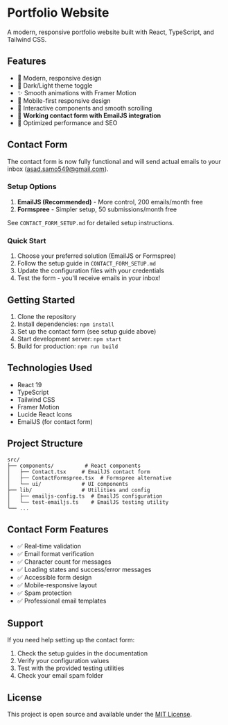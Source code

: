 # Portfolio Website

A modern, responsive portfolio website built with React, TypeScript, and Tailwind CSS.

## Features

- 🎨 Modern, responsive design
- 🌙 Dark/Light theme toggle
- ✨ Smooth animations with Framer Motion
- 📱 Mobile-first responsive design
- 🎯 Interactive components and smooth scrolling
- 📧 **Working contact form with EmailJS integration**
- 🚀 Optimized performance and SEO

## Contact Form

The contact form is now fully functional and will send actual emails to your inbox (asad.samo549@gmail.com). 

### Setup Options

1. **EmailJS (Recommended)** - More control, 200 emails/month free
2. **Formspree** - Simpler setup, 50 submissions/month free

See `CONTACT_FORM_SETUP.md` for detailed setup instructions.

### Quick Start

1. Choose your preferred solution (EmailJS or Formspree)
2. Follow the setup guide in `CONTACT_FORM_SETUP.md`
3. Update the configuration files with your credentials
4. Test the form - you'll receive emails in your inbox!

## Getting Started

1. Clone the repository
2. Install dependencies: `npm install`
3. Set up the contact form (see setup guide above)
4. Start development server: `npm start`
5. Build for production: `npm run build`

## Technologies Used

- React 19
- TypeScript
- Tailwind CSS
- Framer Motion
- Lucide React Icons
- EmailJS (for contact form)

## Project Structure

```
src/
├── components/          # React components
│   ├── Contact.tsx     # EmailJS contact form
│   ├── ContactFormspree.tsx  # Formspree alternative
│   └── ui/             # UI components
├── lib/                # Utilities and config
│   ├── emailjs-config.ts  # EmailJS configuration
│   └── test-emailjs.ts    # EmailJS testing utility
└── ...
```

## Contact Form Features

- ✅ Real-time validation
- ✅ Email format verification
- ✅ Character count for messages
- ✅ Loading states and success/error messages
- ✅ Accessible form design
- ✅ Mobile-responsive layout
- ✅ Spam protection
- ✅ Professional email templates

## Support

If you need help setting up the contact form:
1. Check the setup guides in the documentation
2. Verify your configuration values
3. Test with the provided testing utilities
4. Check your email spam folder

## License

This project is open source and available under the [MIT License](LICENSE).
